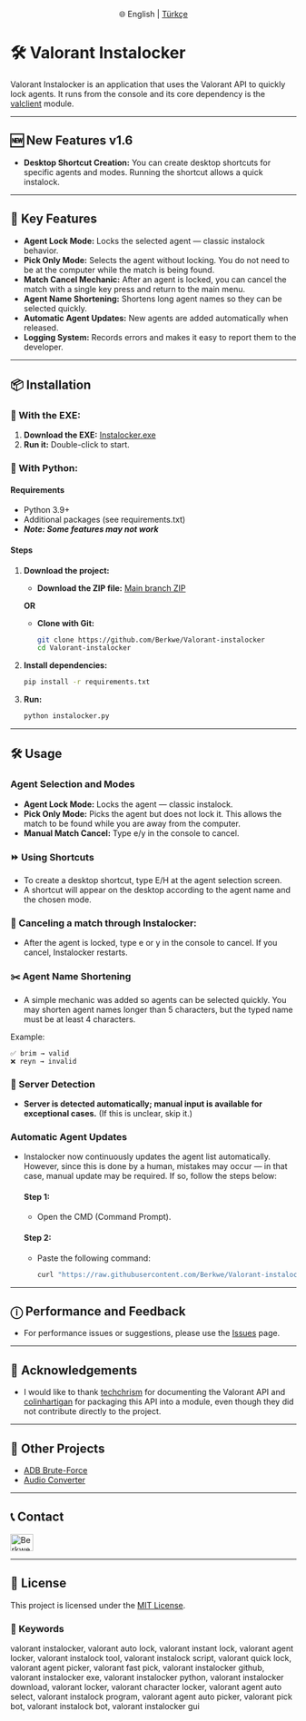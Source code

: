 <p align="center">
      🌐 English | <a href=https://github.com/Berkwe/Valorant-instalocker/blob/Newmain/readme.tr.md>Türkçe</a>
</p>

# 🛠️ Valorant Instalocker

Valorant Instalocker is an application that uses the Valorant API to quickly lock agents. It runs from the console and its core dependency is the [valclient](https://github.com/colinhartigan/valclient.py) module.

---

## 🆕 New Features v1.6

* **Desktop Shortcut Creation:** You can create desktop shortcuts for specific agents and modes. Running the shortcut allows a quick instalock.

---

## 🚀 Key Features

* **Agent Lock Mode:** Locks the selected agent — classic instalock behavior.
* **Pick Only Mode:** Selects the agent without locking. You do not need to be at the computer while the match is being found.
* **Match Cancel Mechanic:** After an agent is locked, you can cancel the match with a single key press and return to the main menu.
* **Agent Name Shortening:** Shortens long agent names so they can be selected quickly.
* **Automatic Agent Updates:** New agents are added automatically when released.
* **Logging System:** Records errors and makes it easy to report them to the developer.

---

## 📦 Installation

### 💾 With the EXE:

1. **Download the EXE:**
   [Instalocker.exe](https://github.com/Berkwe/Valorant-instalocker/releases/latest/download/Instalocker.exe)
2. **Run it:** Double-click to start.

### 🐍 With Python:

#### Requirements

* Python 3.9+
* Additional packages (see requirements.txt)
* ***Note: Some features may not work***

#### Steps

1. **Download the project:**

   * **Download the ZIP file:** [Main branch ZIP](https://github.com/Berkwe/Valorant-instalocker/archive/refs/heads/main.zip)

   **OR**

   * **Clone with Git:**

     ```bash
     git clone https://github.com/Berkwe/Valorant-instalocker
     cd Valorant-instalocker
     ```
2. **Install dependencies:**

   ```bash
   pip install -r requirements.txt
   ```
3. **Run:**

   ```bash
   python instalocker.py
   ```

---

## 🛠️ Usage

### Agent Selection and Modes

* **Agent Lock Mode:** Locks the agent — classic instalock.
* **Pick Only Mode:** Picks the agent but does not lock it. This allows the match to be found while you are away from the computer.
* **Manual Match Cancel:** Type e/y in the console to cancel.

### ⏩ Using Shortcuts

* To create a desktop shortcut, type E/H at the agent selection screen.
* A shortcut will appear on the desktop according to the agent name and the chosen mode.

### 🚫 Canceling a match through Instalocker:

* After the agent is locked, type e or y in the console to cancel. If you cancel, Instalocker restarts.

### ✂️ Agent Name Shortening

* A simple mechanic was added so agents can be selected quickly. You may shorten agent names longer than 5 characters, but the typed name must be at least 4 characters.

Example:

```text
✅ brim → valid
❌ reyn → invalid
```

### 🔄 Server Detection

* **Server is detected automatically; manual input is available for exceptional cases.** (If this is unclear, skip it.)

### Automatic Agent Updates

* Instalocker now continuously updates the agent list automatically. However, since this is done by a human, mistakes may occur — in that case, manual update may be required. If so, follow the steps below:

  #### Step 1:

  * Open the CMD (Command Prompt).

  #### Step 2:

  * Paste the following command:

    ```bash
    curl "https://raw.githubusercontent.com/Berkwe/Valorant-instalocker/refs/heads/Newmain/agents.json" > %LOCALAPPDATA%\VALORANT\agents.json
    ```

---

## ⓘ Performance and Feedback

* For performance issues or suggestions, please use the [Issues](https://github.com/Berkwe/Valorant-instalocker/issues) page.

---

## 🖤 Acknowledgements

* I would like to thank [techchrism](https://github.com/techchrism) for documenting the Valorant API and [colinhartigan](https://github.com/colinhartigan) for packaging this API into a module, even though they did not contribute directly to the project.
---

## 🌟 Other Projects

* [ADB Brute-Force](https://github.com/Berkwe/ADB-bruteforce)
* [Audio Converter](https://github.com/Berkwe/Audio-converter)

---

## 📞 Contact

<a href="https://discord.gg/Xagnh5aYSy" target="blank"><img align="center" src="https://raw.githubusercontent.com/rahuldkjain/github-profile-readme-generator/master/src/images/icons/Social/discord.svg" alt="Berkwe" height="30" width="40" /></a>

---

## 📝 License

This project is licensed under the [MIT License](https://github.com/Berkwe/Valorant-instalocker/blob/main/LICENSE).

### 🔑 Keywords
valorant instalocker, valorant auto lock, valorant instant lock, valorant agent locker, valorant instalock tool, valorant instalock script, valorant quick lock, valorant agent picker, valorant fast pick, valorant instalocker github, valorant instalocker exe, valorant instalocker python, valorant instalocker download, valorant locker, valorant character locker, valorant agent auto select, valorant instalock program, valorant agent auto picker, valorant pick bot, valorant instalock bot, valorant instalocker gui
